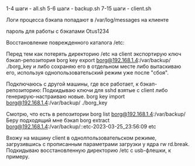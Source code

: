 1-4 шаги - all.sh
5-6 шаги - backup.sh
7-15 шаги - client.sh

Логи процесса бэкапа попадают в /var/log/messages на клиенте

пароль для работы с бэкапами
Otus1234


Восстановление поврежденного каталога /etc:

Перед тем как потерять директорию /etc на client экспортирую ключ бэкап-репозитория
borg key export borg@192.168.1.4:/var/backup/ ./borg_key
и либо сохраняю его в отдельном месте либо вытаскиваю его, используя однопользовательский режим уже после "сбоя".

Подключаюсь с другой машины, где все работает, к бэкап-репозиторию:
Подкидываю ключи для sshd взятые с client либо генерирую-настраиваю новые.
borg key import borg@192.168.1.4:/var/backup/ ./borg_key

Смотрю, что есть в репозитории
borg list borg@192.168.1.4:/var/backup/
Беру подходящий мне бэкап
borg extract borg@192.168.1.4:/var/backup/::etc-2023-03-25_23:56:09 etc

Вхожу на машину client в однолпользовательском режиме,
загрузившись с прописанным параметрами загрузки у ядра rw rd.break.
Подкидываю восстановленную директорию /etc с usb-флешки, к примеру.
